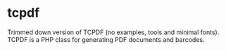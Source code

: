 # tcpdf
Trimmed down version of TCPDF (no examples, tools and minimal fonts). TCPDF is a PHP class for generating PDF documents and barcodes.
